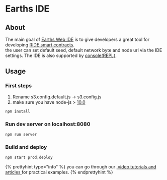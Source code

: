 # Earths IDE

## About

The main goal of [Earths Web IDE](https://ide.earths.ga) is to give developers a great tool for developing [RIDE smart contracts](/earths-environment/earths-protocol/smart-contracts.md).  
the user can set default seed, default network byte and node url via the IDE settings. The IDE is also supported by [console\(REPL\)](/developer-tools/repl.md).

## Usage

### First steps

1. Rename s3.config.default.js -&gt; s3.config.js
2. make sure you have node-js &gt; [10.0](https://nodejs.org/en/download/package-manager/)

```npm
npm install
```

### Run dev server on localhost:8080

```npm
npm run server
```

### Build and deploy

```npm
npm start prod,deploy
```

{% prettyhint type="info" %} you can go through our <a href="/smart-contracts/video-tutorials-and-articels"> &nbsp;video tutorials and articles </a>  for practical examples. {% endprettyhint %}